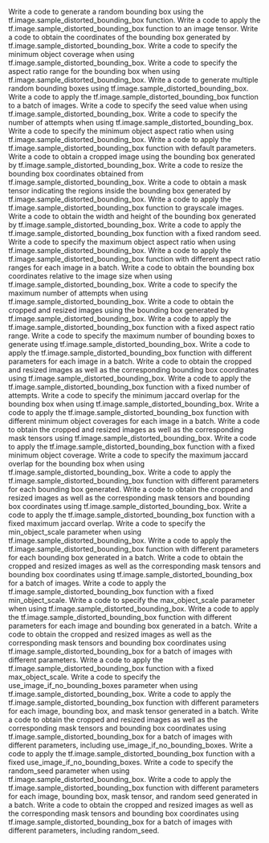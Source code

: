 Write a code to generate a random bounding box using the tf.image.sample_distorted_bounding_box function.
Write a code to apply the tf.image.sample_distorted_bounding_box function to an image tensor.
Write a code to obtain the coordinates of the bounding box generated by tf.image.sample_distorted_bounding_box.
Write a code to specify the minimum object coverage when using tf.image.sample_distorted_bounding_box.
Write a code to specify the aspect ratio range for the bounding box when using tf.image.sample_distorted_bounding_box.
Write a code to generate multiple random bounding boxes using tf.image.sample_distorted_bounding_box.
Write a code to apply the tf.image.sample_distorted_bounding_box function to a batch of images.
Write a code to specify the seed value when using tf.image.sample_distorted_bounding_box.
Write a code to specify the number of attempts when using tf.image.sample_distorted_bounding_box.
Write a code to specify the minimum object aspect ratio when using tf.image.sample_distorted_bounding_box.
Write a code to apply the tf.image.sample_distorted_bounding_box function with default parameters.
Write a code to obtain a cropped image using the bounding box generated by tf.image.sample_distorted_bounding_box.
Write a code to resize the bounding box coordinates obtained from tf.image.sample_distorted_bounding_box.
Write a code to obtain a mask tensor indicating the regions inside the bounding box generated by tf.image.sample_distorted_bounding_box.
Write a code to apply the tf.image.sample_distorted_bounding_box function to grayscale images.
Write a code to obtain the width and height of the bounding box generated by tf.image.sample_distorted_bounding_box.
Write a code to apply the tf.image.sample_distorted_bounding_box function with a fixed random seed.
Write a code to specify the maximum object aspect ratio when using tf.image.sample_distorted_bounding_box.
Write a code to apply the tf.image.sample_distorted_bounding_box function with different aspect ratio ranges for each image in a batch.
Write a code to obtain the bounding box coordinates relative to the image size when using tf.image.sample_distorted_bounding_box.
Write a code to specify the maximum number of attempts when using tf.image.sample_distorted_bounding_box.
Write a code to obtain the cropped and resized images using the bounding box generated by tf.image.sample_distorted_bounding_box.
Write a code to apply the tf.image.sample_distorted_bounding_box function with a fixed aspect ratio range.
Write a code to specify the maximum number of bounding boxes to generate using tf.image.sample_distorted_bounding_box.
Write a code to apply the tf.image.sample_distorted_bounding_box function with different parameters for each image in a batch.
Write a code to obtain the cropped and resized images as well as the corresponding bounding box coordinates using tf.image.sample_distorted_bounding_box.
Write a code to apply the tf.image.sample_distorted_bounding_box function with a fixed number of attempts.
Write a code to specify the minimum jaccard overlap for the bounding box when using tf.image.sample_distorted_bounding_box.
Write a code to apply the tf.image.sample_distorted_bounding_box function with different minimum object coverages for each image in a batch.
Write a code to obtain the cropped and resized images as well as the corresponding mask tensors using tf.image.sample_distorted_bounding_box.
Write a code to apply the tf.image.sample_distorted_bounding_box function with a fixed minimum object coverage.
Write a code to specify the maximum jaccard overlap for the bounding box when using tf.image.sample_distorted_bounding_box.
Write a code to apply the tf.image.sample_distorted_bounding_box function with different parameters for each bounding box generated.
Write a code to obtain the cropped and resized images as well as the corresponding mask tensors and bounding box coordinates using tf.image.sample_distorted_bounding_box.
Write a code to apply the tf.image.sample_distorted_bounding_box function with a fixed maximum jaccard overlap.
Write a code to specify the min_object_scale parameter when using tf.image.sample_distorted_bounding_box.
Write a code to apply the tf.image.sample_distorted_bounding_box function with different parameters for each bounding box generated in a batch.
Write a code to obtain the cropped and resized images as well as the corresponding mask tensors and bounding box coordinates using tf.image.sample_distorted_bounding_box for a batch of images.
Write a code to apply the tf.image.sample_distorted_bounding_box function with a fixed min_object_scale.
Write a code to specify the max_object_scale parameter when using tf.image.sample_distorted_bounding_box.
Write a code to apply the tf.image.sample_distorted_bounding_box function with different parameters for each image and bounding box generated in a batch.
Write a code to obtain the cropped and resized images as well as the corresponding mask tensors and bounding box coordinates using tf.image.sample_distorted_bounding_box for a batch of images with different parameters.
Write a code to apply the tf.image.sample_distorted_bounding_box function with a fixed max_object_scale.
Write a code to specify the use_image_if_no_bounding_boxes parameter when using tf.image.sample_distorted_bounding_box.
Write a code to apply the tf.image.sample_distorted_bounding_box function with different parameters for each image, bounding box, and mask tensor generated in a batch.
Write a code to obtain the cropped and resized images as well as the corresponding mask tensors and bounding box coordinates using tf.image.sample_distorted_bounding_box for a batch of images with different parameters, including use_image_if_no_bounding_boxes.
Write a code to apply the tf.image.sample_distorted_bounding_box function with a fixed use_image_if_no_bounding_boxes.
Write a code to specify the random_seed parameter when using tf.image.sample_distorted_bounding_box.
Write a code to apply the tf.image.sample_distorted_bounding_box function with different parameters for each image, bounding box, mask tensor, and random seed generated in a batch.
Write a code to obtain the cropped and resized images as well as the corresponding mask tensors and bounding box coordinates using tf.image.sample_distorted_bounding_box for a batch of images with different parameters, including random_seed.
